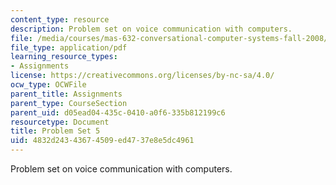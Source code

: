 ```yaml
---
content_type: resource
description: Problem set on voice communication with computers.
file: /media/courses/mas-632-conversational-computer-systems-fall-2008/4832d24343674509ed4737e8e5dc4961_ps5.pdf
file_type: application/pdf
learning_resource_types:
- Assignments
license: https://creativecommons.org/licenses/by-nc-sa/4.0/
ocw_type: OCWFile
parent_title: Assignments
parent_type: CourseSection
parent_uid: d05ead04-435c-0410-a0f6-335b812199c6
resourcetype: Document
title: Problem Set 5
uid: 4832d243-4367-4509-ed47-37e8e5dc4961
---
```

Problem set on voice communication with computers.